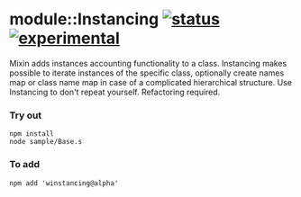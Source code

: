 
# module::Instancing [![status](https://github.com/Wandalen/wInstancing/workflows/publish/badge.svg)](https://github.com/Wandalen/wInstancing/actions?query=workflow%3Apublish) [![experimental](https://img.shields.io/badge/stability-experimental-orange.svg)](https://github.com/emersion/stability-badges#experimental)

Mixin adds instances accounting functionality to a class. Instancing makes possible to iterate instances of the specific class, optionally create names map or class name map in case of a complicated hierarchical structure. Use Instancing to don't repeat yourself. Refactoring required.

### Try out

```
npm install
node sample/Base.s
```

### To add

```
npm add 'winstancing@alpha'
```
